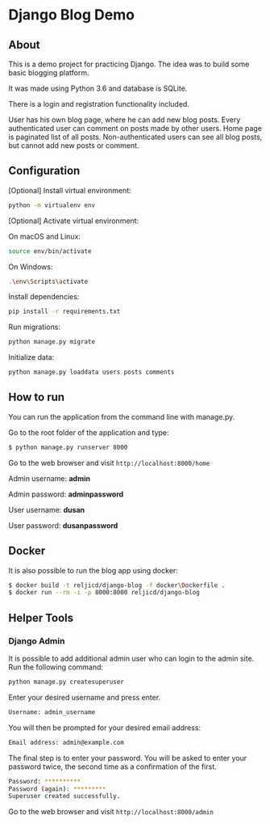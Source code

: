 # Django Blog Demo

## About

This is a demo project for practicing Django.
The idea was to build some basic blogging platform.

It was made using Python 3.6 and database is SQLite.

There is a login and registration functionality included.

User has his own blog page, where he can add new blog posts. 
Every authenticated user can comment on posts made by other users.
Home page is paginated list of all posts.
Non-authenticated users can see all blog posts, but cannot add new posts or comment.

## Configuration

\[Optional\] Install virtual environment:

```bash
python -m virtualenv env
```

\[Optional\] Activate virtual environment:

On macOS and Linux:
```bash
source env/bin/activate
```

On Windows:
```bash
.\env\Scripts\activate
```

Install dependencies:
```bash
pip install -r requirements.txt
```

Run migrations:
```bash
python manage.py migrate
```

Initialize data:
```bash
python manage.py loaddata users posts comments
```

## How to run

You can run the application from the command line with manage.py.

Go to the root folder of the application and type:
```bash
$ python manage.py runserver 8000
```

Go to the web browser and visit `http://localhost:8000/home`

Admin username: **admin**

Admin password: **adminpassword**

User username: **dusan**

User password: **dusanpassword**

## Docker

It is also possible to run the blog app using docker:

```bash
$ docker build -t reljicd/django-blog -f docker\Dockerfile .
$ docker run --rm -i -p 8000:8000 reljicd/django-blog
```

## Helper Tools

### Django Admin

It is possible to add additional admin user who can login to the admin site. Run the following command:
```bash
python manage.py createsuperuser
```
Enter your desired username and press enter.
```bash
Username: admin_username
```
You will then be prompted for your desired email address:
```bash
Email address: admin@example.com
```
The final step is to enter your password. You will be asked to enter your password twice, the second time as a confirmation of the first.
```bash
Password: **********
Password (again): *********
Superuser created successfully.
```

Go to the web browser and visit `http://localhost:8000/admin`

